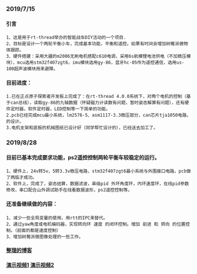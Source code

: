 ### 2019/7/15

#### 引言
    1、这是用于rt-thread举办的智能战车DIY活动的一个项目.
    2、目标是设计一个两轮平衡小车，完成基本功能，平衡和遥控。如果有时间会增加树莓派做物体跟踪。   
    3、硬件搭建：采用大疆的m2006无刷电机搭配c610电调，采用6s航模锂电池供电（不加稳压模块），mcu选用stm32f407zgt6，imu模块选用gy-86，蓝牙hc-05作为遥控通信，选用us-100超声波模块用来避障。

#### 目前进度：
    1.已在正点原子探索者开发板上完成了：在rt-thread 4.0.0系统下，对两个电机的控制（基于can总线），读取gy-86的九轴数据（怀疑磁力计读数有问题，暂时姿态解算有问题），还有硬件定时器，软件定时器，LED控制等一下简单的功能。   
    2.pcb已经完成mcu最小系统，lm2576-5、asm1117-3.3稳压部分，can芯片tja1050电路，的设计。   
    3.电机支架和底板的机械图纸已设计好（同学帮忙设计的），已经送去加工了。

### 2019/8/28
#### 目前已基本完成要求功能，ps2遥控控制两轮平衡车较稳定的运行。

    1、硬件上，24v转5v，5转3.3v稳压电路，stm32f407zgt6最小系统与外围接口电路，pcb做了两版才成功。    
    2、软件上，完成了，姿态结算，数据滤波，串级pid 外环角度环，内环速度环，在线pid参数修改，串口配合山外调试助手在线看数据波形，ps2遥控控制等。

#### 还准备继续做的内容：
    1、减少一些全局变量的使用，用rtt的IPC来替代。    
    2、通过yaw角度或电机编码器，实现转向环 速度 的闭环控制。增加 前进 和 转向 的位置控制。（前面的都是速度控制）    
    3、增加树莓派做图像处理的一些工作。

#### [整理的博客](https://github.com/iamluoyijie/funny_car)
#### [演示视频1](https://v.youku.com/v_show/id_XNDMzNzExODMyMA==.html) [演示视频2](https://v.youku.com/v_show/id_XNDMzNzExODMxNg==.html)